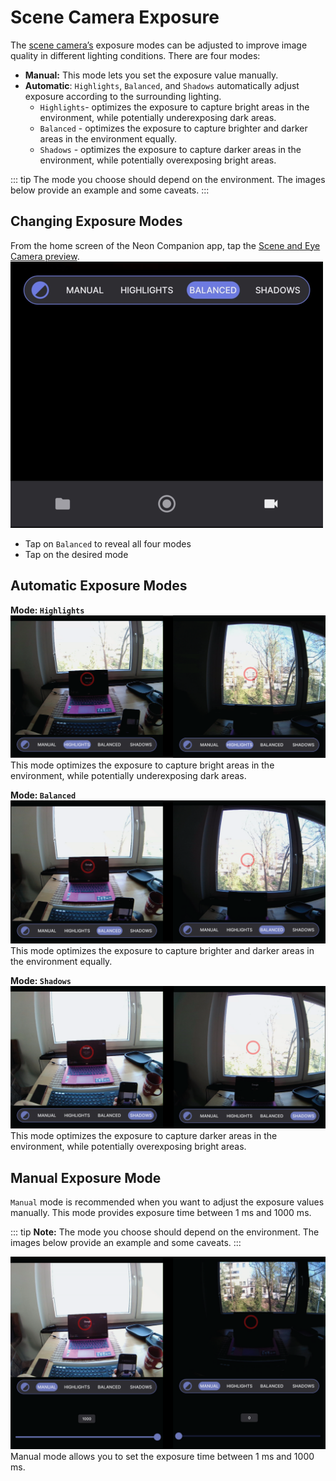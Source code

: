# Scene Camera Exposure
The [scene camera’s](https://docs.pupil-labs.com/neon/data-collection/data-streams/#scene-video) exposure modes can be adjusted to improve image quality in different lighting conditions. There are four modes:

- **Manual:** This mode lets you set the exposure value manually.
- **Automatic**: `Highlights`, `Balanced`, and `Shadows` automatically adjust exposure according to the surrounding lighting.
    - `Highlights`- optimizes the exposure to capture bright areas in the environment, while potentially underexposing dark areas.
    - `Balanced` - optimizes the exposure to capture brighter and darker areas in the environment equally.
    - `Shadows` - optimizes the exposure to capture darker areas in the environment, while potentially overexposing bright areas.

::: tip 
The mode you choose should depend on the environment. The images below provide an example and some caveats.
:::

## Changing Exposure Modes

From the home screen of the Neon Companion app, tap the [Scene and Eye Camera preview](https://docs.pupil-labs.com/neon/data-collection/first-recording/#_4-open-the-live-preview). ![Scene Exposure UI](UI_small.webp)

- Tap on `Balanced` to reveal all four modes 
- Tap on the desired mode

## Automatic Exposure Modes

**Mode: `Highlights`**
![This mode optimizes the exposure to capture bright areas in the environment, while potentially underexposing dark areas.](Highlight.webp)
This mode optimizes the exposure to capture bright areas in the environment, while potentially underexposing dark areas.

**Mode: `Balanced`**
![This mode optimizes the exposure to capture brighter and darker areas in the environment equally.](./Balance.webp)
This mode optimizes the exposure to capture brighter and darker areas in the environment equally.

**Mode: `Shadows`**
![This mode optimizes the exposure to capture darker areas in the environment, while potentially overexposing bright areas.](Shadow.webp)
This mode optimizes the exposure to capture darker areas in the environment, while potentially overexposing bright areas.

## Manual Exposure Mode

`Manual` mode is recommended when you want to adjust the exposure values manually. This mode provides exposure time between 1 ms and 1000 ms.

::: tip 
**Note:** The mode you choose should depend on the environment. The images below provide an example and some caveats.
:::

![Manual mode allows you to set the exposure time between 1 ms and 1000 ms.](Manual.webp)
Manual mode allows you to set the exposure time between 1 ms and 1000 ms.